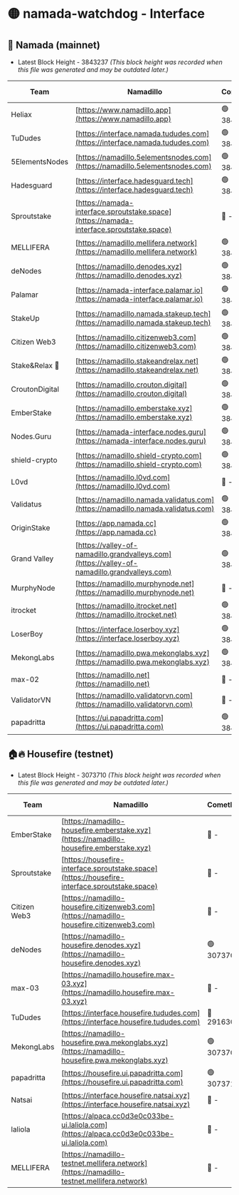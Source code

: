 # 🟡 namada-watchdog - Interface

## 🚀 Namada (mainnet)
- Latest Block Height - 3843237 *(This block height was recorded when this file was generated and may be outdated later.)*

| Team | Namadillo | CometBFT | Indexer | MASP Indexer |
|-|-|-|-|-|
| Heliax | [https://www.namadillo.app](https://www.namadillo.app) | 🟢 3843213 | 🟢 3843213 | 🔴 3841507 |
| TuDudes | [https://interface.namada.tududes.com](https://interface.namada.tududes.com) | 🟢 3843213 | 🟢 3843213 | 🔴 3841507 |
| 5ElementsNodes | [https://namadillo.5elementsnodes.com](https://namadillo.5elementsnodes.com) | 🟢 3843214 | 🟢 3843213 | 🔴 3841507 |
| Hadesguard | [https://interface.hadesguard.tech](https://interface.hadesguard.tech) | 🟢 3843214 | 🟢 3843214 | 🔴 3841507 |
| Sproutstake | [https://namada-interface.sproutstake.space](https://namada-interface.sproutstake.space) | 🔴 - | 🔴 3738134 | 🔴 - |
| MELLIFERA | [https://namadillo.mellifera.network](https://namadillo.mellifera.network) | 🟢 3843218 | 🟢 3843217 | 🔴 3765769 |
| deNodes | [https://namadillo.denodes.xyz](https://namadillo.denodes.xyz) | 🟢 3843218 | 🟢 3843218 | 🔴 3841507 |
| Palamar | [https://namada-interface.palamar.io](https://namada-interface.palamar.io) | 🟢 3843219 | 🟢 3843219 | 🔴 3841507 |
| StakeUp | [https://namadillo.namada.stakeup.tech](https://namadillo.namada.stakeup.tech) | 🟢 3843219 | 🟢 3843219 | 🔴 3841507 |
| Citizen Web3 | [https://namadillo.citizenweb3.com](https://namadillo.citizenweb3.com) | 🟢 3843220 | 🟢 3843220 | 🔴 3765769 |
| Stake&Relax 🦥 | [https://namadillo.stakeandrelax.net](https://namadillo.stakeandrelax.net) | 🟢 3843220 | 🟢 3843220 | 🔴 3765769 |
| CroutonDigital | [https://namadillo.crouton.digital](https://namadillo.crouton.digital) | 🟢 3843221 | 🟢 3843221 | 🟢 3843221 |
| EmberStake | [https://namadillo.emberstake.xyz](https://namadillo.emberstake.xyz) | 🟢 3843221 | 🟢 3843221 | 🔴 3841507 |
| Nodes.Guru | [https://namada-interface.nodes.guru](https://namada-interface.nodes.guru) | 🟢 3843222 | 🟢 3843222 | 🔴 3841507 |
| shield-crypto | [https://namadillo.shield-crypto.com](https://namadillo.shield-crypto.com) | 🟢 3843139 | 🔴 - | 🔴 - |
| L0vd | [https://namadillo.l0vd.com](https://namadillo.l0vd.com) | 🔴 - | 🔴 - | 🔴 - |
| Validatus | [https://namadillo.namada.validatus.com](https://namadillo.namada.validatus.com) | 🟢 3843229 | 🟢 3843229 | 🔴 3819812 |
| OriginStake | [https://app.namada.cc](https://app.namada.cc) | 🟢 3843230 | 🟢 3843229 | 🔴 3841507 |
| Grand Valley | [https://valley-of-namadillo.grandvalleys.com](https://valley-of-namadillo.grandvalleys.com) | 🟢 3843230 | 🟢 3843230 | 🔴 3841507 |
| MurphyNode | [https://namadillo.murphynode.net](https://namadillo.murphynode.net) | 🔴 - | 🔴 - | 🔴 - |
| itrocket | [https://namadillo.itrocket.net](https://namadillo.itrocket.net) | 🟢 3843232 | 🟢 3843232 | 🔴 3841507 |
| LoserBoy | [https://interface.loserboy.xyz](https://interface.loserboy.xyz) | 🟢 3843233 | 🟢 3843233 | 🔴 3841507 |
| MekongLabs | [https://namadillo.pwa.mekonglabs.xyz](https://namadillo.pwa.mekonglabs.xyz) | 🟢 3843233 | 🟢 3843233 | 🔴 3841507 |
| max-02 | [https://namadillo.net](https://namadillo.net) | 🔴 - | 🔴 - | 🔴 - |
| ValidatorVN | [https://namadillo.validatorvn.com](https://namadillo.validatorvn.com) | 🔴 - | 🔴 - | 🔴 - |
| papadritta | [https://ui.papadritta.com](https://ui.papadritta.com) | 🟢 3843237 | 🟢 3843237 | 🟢 3843237 |

## 🏠🔥 Housefire (testnet)
- Latest Block Height - 3073710 *(This block height was recorded when this file was generated and may be outdated later.)*

| Team | Namadillo | CometBFT | Indexer | MASP Indexer |
|-|-|-|-|-|
| EmberStake | [https://namadillo-housefire.emberstake.xyz](https://namadillo-housefire.emberstake.xyz) | 🔴 - | 🔴 - | 🔴 - |
| Sproutstake | [https://housefire-interface.sproutstake.space](https://housefire-interface.sproutstake.space) | 🔴 - | 🔴 - | 🔴 - |
| Citizen Web3 | [https://namadillo-housefire.citizenweb3.com](https://namadillo-housefire.citizenweb3.com) | 🔴 - | 🔴 - | 🔴 - |
| deNodes | [https://namadillo-housefire.denodes.xyz](https://namadillo-housefire.denodes.xyz) | 🟢 3073700 | 🟢 3073700 | 🔴 3065388 |
| max-03 | [https://namadillo.housefire.max-03.xyz](https://namadillo.housefire.max-03.xyz) | 🔴 - | 🔴 - | 🔴 - |
| TuDudes | [https://interface.housefire.tududes.com](https://interface.housefire.tududes.com) | 🔴 2916306 | 🔴 2916306 | 🔴 2916306 |
| MekongLabs | [https://namadillo-housefire.pwa.mekonglabs.xyz](https://namadillo-housefire.pwa.mekonglabs.xyz) | 🟢 3073709 | 🟢 3073709 | 🔴 3065388 |
| papadritta | [https://housefire.ui.papadritta.com](https://housefire.ui.papadritta.com) | 🟢 3073710 | 🟢 3073710 | 🟢 3073709 |
| Natsai | [https://interface.housefire.natsai.xyz](https://interface.housefire.natsai.xyz) | 🔴 - | 🔴 - | 🔴 - |
| laliola | [https://alpaca.cc0d3e0c033be-ui.laliola.com](https://alpaca.cc0d3e0c033be-ui.laliola.com) | 🔴 - | 🔴 - | 🔴 - |
| MELLIFERA | [https://namadillo-testnet.mellifera.network](https://namadillo-testnet.mellifera.network) | 🔴 - | 🔴 2778001 | 🔴 2607259 |

